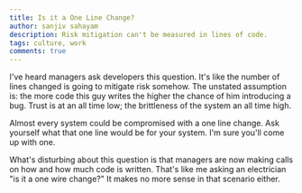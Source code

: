 ```yaml
---
title: Is it a One Line Change?
author: sanjiv sahayam
description: Risk mitigation can't be measured in lines of code.
tags: culture, work
comments: true
---
```


I've heard managers ask developers this question. It's like the number of lines changed is going to mitigate risk somehow. The unstated assumption is: the more code this guy writes the higher the chance of him introducing a bug. Trust is at an all time low; the brittleness of the system an all time high.

Almost every system could be compromised with a one line change. Ask yourself what that one line would be for your system. I'm sure you'll come up with one.

What's disturbing about this question is that managers are now making calls on how and how much code is written. That's like me asking an electrician "is it a one wire change?" It makes no more sense in that scenario either.